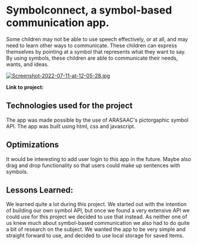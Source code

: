 
# Symbolconnect, a symbol-based communication app.
Some children may not be able to use speech effectively, or at all, and may need to learn other ways to communicate. These children can express themselves by pointing at a symbol that represents what they want to say. By using symbols, these children are able to communicate their needs, wants, and ideas.

[![Screenshot-2022-07-11-at-12-05-28.jpg](https://i.postimg.cc/jjSqfJ7K/Screenshot-2022-07-11-at-12-05-28.jpg)](https://postimg.cc/nXNtbr2w)


**Link to project:** 

## Technologies used for the project

The app was made possible by the use of ARASAAC's pictorgaphic symbol API. The app was built using html, css and javascript. 

## Optimizations

It would be interesting to add user login to this app in the future. Maybe also drag and drop functionality so that users could make up sentences with symbols. 

## Lessons Learned:

We learned quite a lot during this project. We started out with the intention of building our own symbol API, but once we found a very extensive API we could use for this project we decided to use that instead. As neither one of us knew much about symbol-based communication we also had to do quite a bit of research on the subject. We wanted the app to be very simple and straight forward to use, and decided to use local storage for saved items. 





